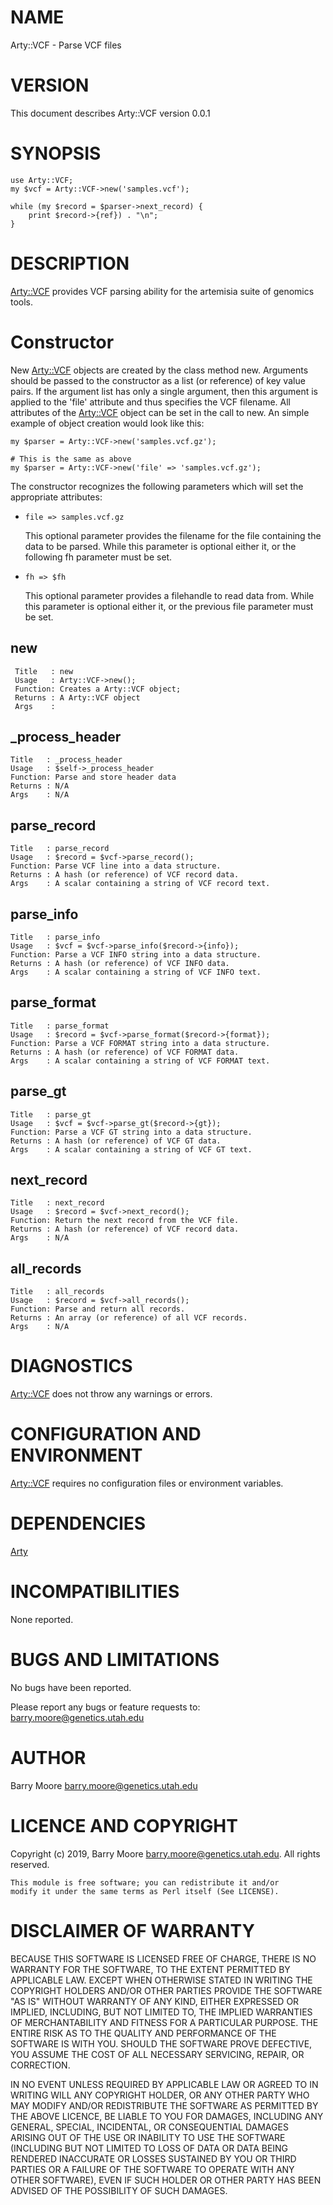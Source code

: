 # NAME

Arty::VCF - Parse VCF files

# VERSION

This document describes Arty::VCF version 0.0.1

# SYNOPSIS

    use Arty::VCF;
    my $vcf = Arty::VCF->new('samples.vcf');

    while (my $record = $parser->next_record) {
        print $record->{ref}) . "\n";
    }

# DESCRIPTION

[Arty::VCF](https://metacpan.org/pod/Arty::VCF) provides VCF parsing ability for the artemisia suite
of genomics tools.

# Constructor

New [Arty::VCF](https://metacpan.org/pod/Arty::VCF) objects are created by the class method new.
Arguments should be passed to the constructor as a list (or reference)
of key value pairs.  If the argument list has only a single argument,
then this argument is applied to the 'file' attribute and thus
specifies the VCF filename.  All attributes of the [Arty::VCF](https://metacpan.org/pod/Arty::VCF)
object can be set in the call to new. An simple example of object
creation would look like this:

    my $parser = Arty::VCF->new('samples.vcf.gz');

    # This is the same as above
    my $parser = Arty::VCF->new('file' => 'samples.vcf.gz');

The constructor recognizes the following parameters which will set the
appropriate attributes:

- `file => samples.vcf.gz`

    This optional parameter provides the filename for the file containing
    the data to be parsed. While this parameter is optional either it, or
    the following fh parameter must be set.

- `fh => $fh`

    This optional parameter provides a filehandle to read data from. While
    this parameter is optional either it, or the previous file parameter
    must be set.

## new

     Title   : new
     Usage   : Arty::VCF->new();
     Function: Creates a Arty::VCF object;
     Returns : A Arty::VCF object
     Args    :

## \_process\_header

    Title   : _process_header
    Usage   : $self->_process_header
    Function: Parse and store header data
    Returns : N/A
    Args    : N/A

## parse\_record

    Title   : parse_record
    Usage   : $record = $vcf->parse_record();
    Function: Parse VCF line into a data structure.
    Returns : A hash (or reference) of VCF record data.
    Args    : A scalar containing a string of VCF record text.

## parse\_info

    Title   : parse_info
    Usage   : $vcf = $vcf->parse_info($record->{info});
    Function: Parse a VCF INFO string into a data structure.
    Returns : A hash (or reference) of VCF INFO data.
    Args    : A scalar containing a string of VCF INFO text.

## parse\_format

    Title   : parse_format
    Usage   : $record = $vcf->parse_format($record->{format});
    Function: Parse a VCF FORMAT string into a data structure.
    Returns : A hash (or reference) of VCF FORMAT data.
    Args    : A scalar containing a string of VCF FORMAT text.

## parse\_gt

    Title   : parse_gt
    Usage   : $vcf = $vcf->parse_gt($record->{gt});
    Function: Parse a VCF GT string into a data structure.
    Returns : A hash (or reference) of VCF GT data.
    Args    : A scalar containing a string of VCF GT text.

## next\_record

    Title   : next_record
    Usage   : $record = $vcf->next_record();
    Function: Return the next record from the VCF file.
    Returns : A hash (or reference) of VCF record data.
    Args    : N/A

## all\_records

    Title   : all_records
    Usage   : $record = $vcf->all_records();
    Function: Parse and return all records.
    Returns : An array (or reference) of all VCF records.
    Args    : N/A

# DIAGNOSTICS

[Arty::VCF](https://metacpan.org/pod/Arty::VCF) does not throw any warnings or errors.

# CONFIGURATION AND ENVIRONMENT

[Arty::VCF](https://metacpan.org/pod/Arty::VCF) requires no configuration files or environment variables.

# DEPENDENCIES

[Arty](https://metacpan.org/pod/Arty)

# INCOMPATIBILITIES

None reported.

# BUGS AND LIMITATIONS

No bugs have been reported.

Please report any bugs or feature requests to:
barry.moore@genetics.utah.edu

# AUTHOR

Barry Moore <barry.moore@genetics.utah.edu>

# LICENCE AND COPYRIGHT

Copyright (c) 2019, Barry Moore <barry.moore@genetics.utah.edu>.
All rights reserved.

    This module is free software; you can redistribute it and/or
    modify it under the same terms as Perl itself (See LICENSE).

# DISCLAIMER OF WARRANTY

BECAUSE THIS SOFTWARE IS LICENSED FREE OF CHARGE, THERE IS NO WARRANTY
FOR THE SOFTWARE, TO THE EXTENT PERMITTED BY APPLICABLE LAW. EXCEPT
WHEN OTHERWISE STATED IN WRITING THE COPYRIGHT HOLDERS AND/OR OTHER
PARTIES PROVIDE THE SOFTWARE "AS IS" WITHOUT WARRANTY OF ANY KIND,
EITHER EXPRESSED OR IMPLIED, INCLUDING, BUT NOT LIMITED TO, THE
IMPLIED WARRANTIES OF MERCHANTABILITY AND FITNESS FOR A PARTICULAR
PURPOSE. THE ENTIRE RISK AS TO THE QUALITY AND PERFORMANCE OF THE
SOFTWARE IS WITH YOU. SHOULD THE SOFTWARE PROVE DEFECTIVE, YOU ASSUME
THE COST OF ALL NECESSARY SERVICING, REPAIR, OR CORRECTION.

IN NO EVENT UNLESS REQUIRED BY APPLICABLE LAW OR AGREED TO IN WRITING
WILL ANY COPYRIGHT HOLDER, OR ANY OTHER PARTY WHO MAY MODIFY AND/OR
REDISTRIBUTE THE SOFTWARE AS PERMITTED BY THE ABOVE LICENCE, BE LIABLE
TO YOU FOR DAMAGES, INCLUDING ANY GENERAL, SPECIAL, INCIDENTAL, OR
CONSEQUENTIAL DAMAGES ARISING OUT OF THE USE OR INABILITY TO USE THE
SOFTWARE (INCLUDING BUT NOT LIMITED TO LOSS OF DATA OR DATA BEING
RENDERED INACCURATE OR LOSSES SUSTAINED BY YOU OR THIRD PARTIES OR A
FAILURE OF THE SOFTWARE TO OPERATE WITH ANY OTHER SOFTWARE), EVEN IF
SUCH HOLDER OR OTHER PARTY HAS BEEN ADVISED OF THE POSSIBILITY OF SUCH
DAMAGES.
